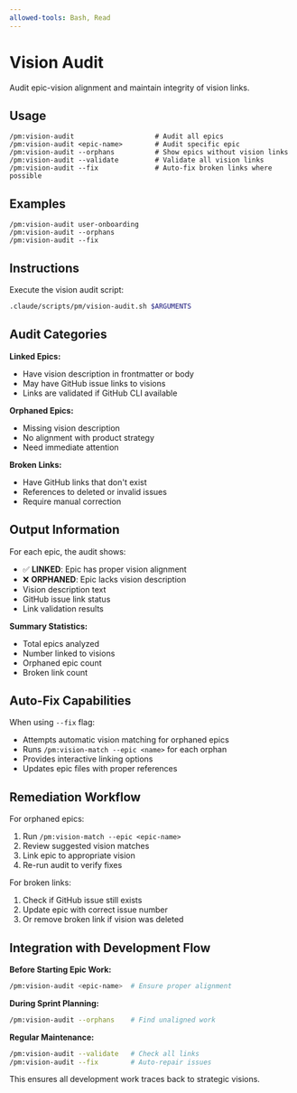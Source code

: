```yaml
---
allowed-tools: Bash, Read
---
```


# Vision Audit

Audit epic-vision alignment and maintain integrity of vision links.

## Usage
```
/pm:vision-audit                    # Audit all epics
/pm:vision-audit <epic-name>        # Audit specific epic
/pm:vision-audit --orphans          # Show epics without vision links
/pm:vision-audit --validate         # Validate all vision links
/pm:vision-audit --fix              # Auto-fix broken links where possible
```

## Examples
```
/pm:vision-audit user-onboarding
/pm:vision-audit --orphans
/pm:vision-audit --fix
```

## Instructions

Execute the vision audit script:

```bash
.claude/scripts/pm/vision-audit.sh $ARGUMENTS
```

## Audit Categories

**Linked Epics:**
- Have vision description in frontmatter or body
- May have GitHub issue links to visions
- Links are validated if GitHub CLI available

**Orphaned Epics:**
- Missing vision description
- No alignment with product strategy
- Need immediate attention

**Broken Links:**
- Have GitHub links that don't exist
- References to deleted or invalid issues
- Require manual correction

## Output Information

For each epic, the audit shows:
- ✅ **LINKED**: Epic has proper vision alignment
- ❌ **ORPHANED**: Epic lacks vision description
- Vision description text
- GitHub issue link status
- Link validation results

**Summary Statistics:**
- Total epics analyzed
- Number linked to visions
- Orphaned epic count
- Broken link count

## Auto-Fix Capabilities

When using `--fix` flag:
- Attempts automatic vision matching for orphaned epics
- Runs `/pm:vision-match --epic <name>` for each orphan
- Provides interactive linking options
- Updates epic files with proper references

## Remediation Workflow

For orphaned epics:
1. Run `/pm:vision-match --epic <epic-name>`
2. Review suggested vision matches
3. Link epic to appropriate vision
4. Re-run audit to verify fixes

For broken links:
1. Check if GitHub issue still exists
2. Update epic with correct issue number
3. Or remove broken link if vision was deleted

## Integration with Development Flow

**Before Starting Epic Work:**
```bash
/pm:vision-audit <epic-name>  # Ensure proper alignment
```

**During Sprint Planning:**
```bash
/pm:vision-audit --orphans    # Find unaligned work
```

**Regular Maintenance:**
```bash
/pm:vision-audit --validate   # Check all links
/pm:vision-audit --fix        # Auto-repair issues
```

This ensures all development work traces back to strategic visions.